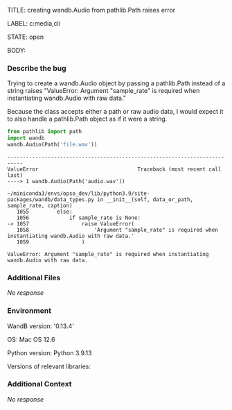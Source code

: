 TITLE:
creating wandb.Audio from pathlib.Path raises error

LABEL:
c:media,cli

STATE:
open

BODY:
### Describe the bug

<!--- Description of the issue below  -->
Trying to create a wandb.Audio object by passing a pathlib.Path instead of a string raises "ValueError: Argument "sample_rate" is required when instantiating wandb.Audio with raw data."

Because the class accepts either a path or raw audio data, I would expect it to also handle a pathlib.Path object as if it were a string. 

<!--- A minimal code snippet between the quotes below  -->
```python
from pathlib import path
import wandb
wandb.Audio(Path('file.wav'))
```

<!--- A full traceback of the exception in the quotes below -->
```shell
---------------------------------------------------------------------------
ValueError                                Traceback (most recent call last)
----> 1 wandb.Audio(Path('audio.wav'))

~/miniconda3/envs/opso_dev/lib/python3.9/site-packages/wandb/data_types.py in __init__(self, data_or_path, sample_rate, caption)
   1055         else:
   1056             if sample_rate is None:
-> 1057                 raise ValueError(
   1058                     'Argument "sample_rate" is required when instantiating wandb.Audio with raw data.'
   1059                 )

ValueError: Argument "sample_rate" is required when instantiating wandb.Audio with raw data.
```


### Additional Files

_No response_

### Environment

WandB version: '0.13.4'

OS: Mac OS 12.6

Python version: Python 3.9.13

Versions of relevant libraries:  


### Additional Context

_No response_


